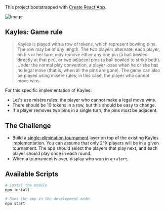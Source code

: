 This project bootstrapped with [Create React App](https://github.com/facebook/create-react-app).

![Image](https://i.imgur.com/IHHWxOq.png)

## Kayles: Game rule

> Kayles is played with a row of tokens, which represent bowling pins. The row may be of any length. The two players alternate; each player, on his or her turn, may remove either any one pin (a ball bowled directly at that pin), or two adjacent pins (a ball bowled to strike both). Under the normal play convention, a player loses when he or she has no legal move (that is, when all the pins are gone). The game can also be played using misère rules; in this case, the player who cannot move wins.

For this specific implementation of Kayles:
- Let's use misère rules: the player who cannot make a legal move wins.
- There should be 10 tokens in a row, but this should be easy to change.
- If a player removes two pins in a single turn, the pins must be adjacent.


## The Challenge

* Build a [single-elimination tournament](https://en.wikipedia.org/wiki/Single-elimination_tournament) layer on top of the existing Kayles implementation. You can assume that only 2^X players will be in a given tournament. The app should select the players that play next, and each player should play once in each round. 
* When a tournament is over, display who won in an `alert`.


## Available Scripts
``` bash
# instal the module
npm install

# Runs the app in the development mode.
npm start

```
